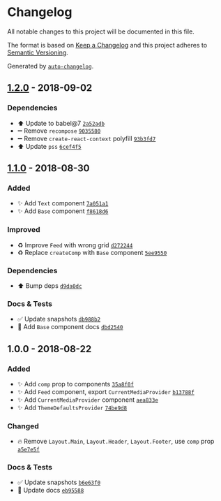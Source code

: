 # Changelog
All notable changes to this project will be documented in this file.

The format is based on [Keep a Changelog](http://keepachangelog.com/en/1.0.0/)
and this project adheres to [Semantic Versioning](http://semver.org/spec/v2.0.0.html).

Generated by [`auto-changelog`](https://github.com/CookPete/auto-changelog).

## [1.2.0](https://github.com/exah/components/compare/1.1.0...1.2.0) - 2018-09-02

### Dependencies

- ⬆️ Update to babel@7 [`2a52adb`](https://github.com/exah/components/commit/2a52adbae3f98f3d218f91bbf23d824948b3e0ec)
- ➖ Remove `recompose` [`9035580`](https://github.com/exah/components/commit/9035580f2b5111d476e90064136cfa2da6638f9f)
- ➖ Remove `create-react-context` polyfill [`93b3fd7`](https://github.com/exah/components/commit/93b3fd75c061c4a0367ea306b087ceba5f7a23ca)
- ⬆️ Update `pss` [`6cef4f5`](https://github.com/exah/components/commit/6cef4f5aeb6aa9a42cfadefedd3a7adf3dd7ecd4)

## [1.1.0](https://github.com/exah/components/compare/1.0.0...1.1.0) - 2018-08-30
### Added

- ✨ Add `Text` component [`7a051a1`](https://github.com/exah/components/commit/7a051a11f111de36359a7f1cfd052841463743ec)
- ✨ Add `Base` component [`f8618d6`](https://github.com/exah/components/commit/f8618d6ce7122122efa0ffec4fc428708ed85c73)

### Improved

- ♻️ Improve `Feed` with wrong grid [`d272244`](https://github.com/exah/components/commit/d272244719a15f258fb6d0c7a5d98ad53f6b9652)
- ♻️ Replace `createComp` with `Base` component [`5ee9550`](https://github.com/exah/components/commit/5ee9550bdc7c0c08bf548058df7af840a3d1db47)

### Dependencies

- ⬆️ Bump deps [`d9da0dc`](https://github.com/exah/components/commit/d9da0dcc4c940c50d4ac2cc928172f414b3bc178)

### Docs & Tests

- ✅ Update snapshots [`db988b2`](https://github.com/exah/components/commit/db988b2438cbc185128336623d390a3a0eb11d6e)
- 📝 Add `Base` component docs [`dbd2540`](https://github.com/exah/components/commit/dbd254099d37f19bca123bd0568e3aaf23890b11)

## 1.0.0 - 2018-08-22
### Added

- ✨ Add `comp` prop to components [`35a8f0f`](https://github.com/exah/components/commit/35a8f0fe467f156400bd667f4b410b43a9f9a41c)
- ✨ Add `Feed` component, export `CurrentMediaProvider` [`b13788f`](https://github.com/exah/components/commit/b13788f8d29807eaf7f19afbb7dcbd546d2dfe56)
- ✨ Add `CurrentMediaProvider` component [`aea833e`](https://github.com/exah/components/commit/aea833ea667fc504af486ed7f65af14e595ade5e)
- ✨ Add `ThemeDefaultsProvider` [`74be9d8`](https://github.com/exah/components/commit/74be9d89ada32626db60b1a336e1a395948af257)

### Changed

- 🔥 Remove `Layout.Main`, `Layout.Header`, `Layout.Footer`, use `comp` prop [`a5e7e5f`](https://github.com/exah/components/commit/a5e7e5f444d5c394606ea4998d71b94d23794a7e)

### Docs & Tests

- ✅ Update snapshots [`b6e63f0`](https://github.com/exah/components/commit/b6e63f0600ab61db0b05cc1a8d43354acf9e0bd2)
- 📝 Update docs [`eb95588`](https://github.com/exah/components/commit/eb95588bc000e607b550770143134e458009f177)
